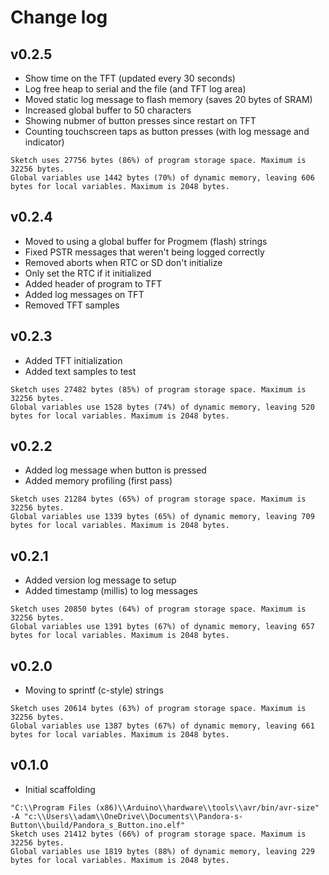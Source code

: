 # Change log

## v0.2.5
 - Show time on the TFT (updated every 30 seconds)
 - Log free heap to serial and the file (and TFT log area)
 - Moved static log message to flash memory (saves 20 bytes of SRAM)
 - Increased global buffer to 50 characters
 - Showing nubmer of button presses since restart on TFT
 - Counting touchscreen taps as button presses (with log message and indicator)

```
Sketch uses 27756 bytes (86%) of program storage space. Maximum is 32256 bytes.
Global variables use 1442 bytes (70%) of dynamic memory, leaving 606 bytes for local variables. Maximum is 2048 bytes.
```

## v0.2.4
 - Moved to using a global buffer for Progmem (flash) strings
 - Fixed PSTR messages that weren't being logged correctly
 - Removed aborts when RTC or SD don't initialize
 - Only set the RTC if it initialized
 - Added header of program to TFT
 - Added log messages on TFT
 - Removed TFT samples

## v0.2.3
 - Added TFT initialization
 - Added text samples to test

```
Sketch uses 27482 bytes (85%) of program storage space. Maximum is 32256 bytes.
Global variables use 1528 bytes (74%) of dynamic memory, leaving 520 bytes for local variables. Maximum is 2048 bytes.
```

## v0.2.2
 - Added log message when button is pressed
 - Added memory profiling (first pass)

```
Sketch uses 21284 bytes (65%) of program storage space. Maximum is 32256 bytes.
Global variables use 1339 bytes (65%) of dynamic memory, leaving 709 bytes for local variables. Maximum is 2048 bytes.
```

 ## v0.2.1
 - Added version log message to setup
 - Added timestamp (millis) to log messages

```
Sketch uses 20850 bytes (64%) of program storage space. Maximum is 32256 bytes.
Global variables use 1391 bytes (67%) of dynamic memory, leaving 657 bytes for local variables. Maximum is 2048 bytes.
```

## v0.2.0
 - Moving to sprintf (c-style) strings

```
Sketch uses 20614 bytes (63%) of program storage space. Maximum is 32256 bytes.
Global variables use 1387 bytes (67%) of dynamic memory, leaving 661 bytes for local variables. Maximum is 2048 bytes.
```

## v0.1.0
 - Initial scaffolding

```
"C:\\Program Files (x86)\\Arduino\\hardware\\tools\\avr/bin/avr-size" -A "c:\\Users\\adam\\OneDrive\\Documents\\Pandora-s-Button\\build/Pandora_s_Button.ino.elf"
Sketch uses 21412 bytes (66%) of program storage space. Maximum is 32256 bytes.
Global variables use 1819 bytes (88%) of dynamic memory, leaving 229 bytes for local variables. Maximum is 2048 bytes.
```